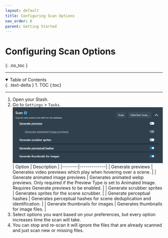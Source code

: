 ```yaml
---
layout: default
title: Configuring Scan Options
nav_order: 8
parent: Getting Started
---
```

# Configuring Scan Options
{: .no_toc }

---

<details open markdown="block">
  <summary>
    Table of Contents
  </summary>
  {: .text-delta }
1. TOC
{:toc}
</details>

---

1. Open your Stash.
2. Go to `Settings` > `Tasks`.
![Scan options](assets/scan_options.png)
| Option | Description |
|--------|-------------|
| Generate previews | Generates video previews which play when hovering over a scene. |
| Generate animated image previews | Generates animated webp previews. Only required if the Preview Type is set to Animated Image. Requires Generate previews to be enabled. |
| Generate scrubber sprites | Generates sprites for the scene scrubber. |
| Generate perceptual hashes | Generates perceptual hashes for scene deduplication and identification. |
| Generate thumbnails for images | Generates thumbnails for image files. |
3. Select options you want based on your preferences, but every option increases time the scan will take. 
4. You can stop and re-scan it will ignore the files that are already scanned and just scan new or missing files. 